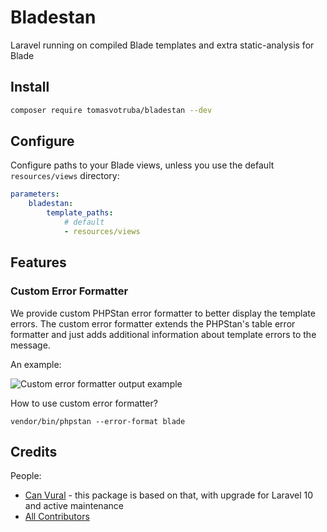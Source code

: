 # Bladestan

Laravel running on compiled Blade templates and extra static-analysis for Blade

## Install

```bash
composer require tomasvotruba/bladestan --dev
```

## Configure

Configure paths to your Blade views, unless you use the default `resources/views` directory:

```yaml
parameters:
    bladestan:
        template_paths:
            # default
            - resources/views
```

## Features

### Custom Error Formatter

We provide custom PHPStan error formatter to better display the template errors. The custom error formatter extends the PHPStan's table error formatter and just adds additional information about template errors to the message.

An example:

![](./assets/example.png "Custom error formatter output example")

How to use custom error formatter?

```shell
vendor/bin/phpstan --error-format blade
```

## Credits

People:

- [Can Vural](https://github.com/canvural) - this package is based on that, with upgrade for Laravel 10 and active maintenance
- [All Contributors](https://github.com/tomasvotruba/bladestane)
